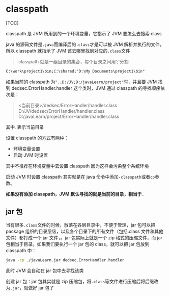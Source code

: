 # classpath

[TOC]

classpath 是 JVM 所用到的一个环境变量，它指示了 JVM 要怎么去搜索 class

java 的源码文件是`.java`而编译后的`.class`才是可以被 JVM 解析并执行的文件，所以 classpath 就指示了 JVM 该去哪里找到对应的`.class`文件

> classpath 就是一组目录的集合，每个目录之间用';'分割

```txt
C:\work\project1\bin;C:\shared;"D:\My Documents\project1\bin"
```

如果当前的 classpath 为`".;D:/JV;D:/javaLearn/project"`时，并且要 JVM 找到 dedsec.ErrorHandler.handler 这个类时，JVM 通过 classpath 的寻找顺序依次是：

> <当前目录>/dedsec/ErrorHandler/handler.class
> D:/JV/dedsec/ErrorHandler/handler.class
> D:/javaLearn/project/ErrorHandler/handler.class

其中`.`表示当前目录

设置 classpath 的方式有两种：

- 环境变量设置
- 启动 JVM 时设置

其中不推荐在环境变量中去设置 classpath 因为这样会污染整个系统环境

启动 JVM 时设置 classpath 其实就是在 java 命令中添加`-classpath`或者`cp`参数。

**如果没有添加 classpath，JVM 默认寻找的就是当前的目录，相当于`.`**

## jar 包

当有很多`.class`文件的时候，散落在各层目录中，不便于管理，jar 包可以把 package 组织的目录层级，以及各个目录下的所有文件（包括.class 文件和其他文件）都打成一个 jar 文件，。jar 包实际上就是一个 zip 格式的压缩文件，而 jar 包相当于目录。如果我们要执行一个 jar 包的 class，就可以把 jar 包放到 classpath 中：

```bash
java -cp ./javaLearn.jar dedsec.ErrorHandler.handler
```

此时 JVM 会自动在 jar 包中去寻找该类

创建 jar 包：jar 包其实就是 zip 压缩包，将`.class`等文件进行压缩后将后缀改为`.jar`，就做好 jar 包了

